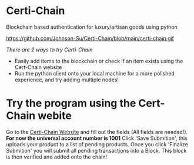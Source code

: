 # Certi-Chain
Blockchain based authentication for luxury/artisan goods using python

https://github.com/Johnson-Su/Certi-Chain/blob/main/certi-chain.gif

*There are 2 ways to try Certi-Chain*
  - Easily add items to the blockchain or check if an item exists using the Cert-Chain website
  - Run the python client onto your local machine for a more polished experience, and try adding multiple nodes!
  
 
# Try the program using the Cert-Chain webite
Go to the [Certi-Chain Website](https://certi-chain-hw.herokuapp.com) and fill out the fields (All fields are needed!).
**For now the universal account number is 1001**
Click 'Save Submition', this uploads your product to a list of pending products.
Once you click 'Finalize Submition' you will submit all pending transactions into a Block. This block is then verified and added onto the chain!
